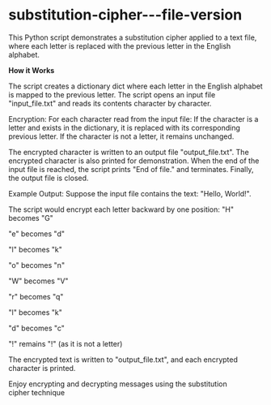# substitution-cipher---file-version
This Python script demonstrates a substitution cipher applied to a text file, where each letter is replaced with the previous letter in the English alphabet.

**How it Works**

The script creates a dictionary dict where each letter in the English alphabet is mapped to the previous letter.
The script opens an input file "input_file.txt" and reads its contents character by character.

Encryption:
For each character read from the input file:
If the character is a letter and exists in the dictionary, it is replaced with its corresponding previous letter.
If the character is not a letter, it remains unchanged.

The encrypted character is written to an output file "output_file.txt".
The encrypted character is also printed for demonstration.
When the end of the input file is reached, the script prints "End of file." and terminates.
Finally, the output file is closed.

Example Output:
Suppose the input file contains the text: "Hello, World!".

The script would encrypt each letter backward by one position:
"H" becomes "G"

"e" becomes "d"

"l" becomes "k"

"o" becomes "n"

"W" becomes "V"

"r" becomes "q"

"l" becomes "k"

"d" becomes "c"

"!" remains "!" (as it is not a letter)

The encrypted text is written to "output_file.txt", and each encrypted character is printed.

Enjoy encrypting and decrypting messages using the substitution cipher technique
